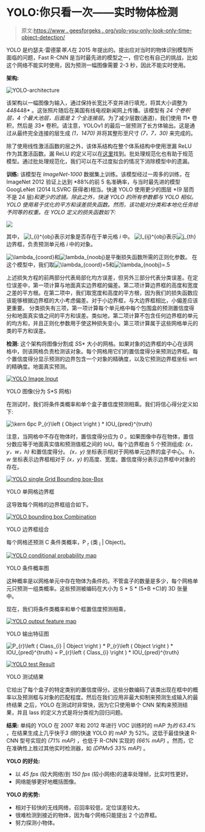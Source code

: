 # YOLO:你只看一次——实时物体检测

> 原文:[https://www . geesforgeks . org/yolo-you-only-look-only-time-object-detection/](https://www.geeksforgeeks.org/yolo-you-only-look-once-real-time-object-detection/)

YOLO 是约瑟夫·雷德蒙*等人*在 2015 年提出的。提出应对当时的物体识别模型所面临的问题，Fast R-CNN 是当时最先进的模型之一，但它也有自己的挑战，比如这个网络不能实时使用，因为预测一幅图像需要 2-3 秒，因此不能实时使用。

**架构:**

![YOLO-architecture](img/a8bd071fc6f3c12e10f43f2a8ddcd7c7.png)

该架构以一幅图像为输入，通过保持长宽比不变并进行填充，将其大小调整为 *448*448* 。这张照片随后在美国有线电视新闻网上传播。该模型有 *24 个卷积层，4 个最大池层，后面是 2 个全连接层*。为了减少层数(通道)，我们使用 *1*1* 卷积，然后是 *3*3* 卷积。请注意，YOLOv1 的最后一层预测了长方体输出。这是通过从最终完全连接的层生成 *(1，1470)* 并将其整形至尺寸 *(7，7，30)* 来完成的。

除了使用线性激活函数的层之外，该体系结构在整个体系结构中使用泄漏 ReLU 作为其激活函数。漏 ReLU 的定义可以在[这里](https://www.geeksforgeeks.org/understanding-activation-functions-in-depth)找到。批处理规范化也有助于规范模型。通过批处理规范化，我们可以在不过度拟合的情况下消除模型中的遗漏。

**训练:**
该模型在 *ImageNet-1000* 数据集上训练。该模型经过一周多的训练，在 ImageNet 2012 验证上达到 *88%的前 5 名准确率，与当时最先进的模型 GoogLeNet (2014 ILSVRC 获得者)相当。快速 YOLO 使用更少的图层 *(9 层而不是 24 层)*和更少的滤镜。除此之外，快速 YOLO 的所有参数都与 YOLO 相似。YOLO 使用易于优化的平方和误差损失函数。然而，该功能对分类和本地化任务给予同等的权重。在 YOLO 定义的损失函数如下:* 

![](img/47f2578528d45841bdfe6da323b3ef31.png)

其中，
![l_{i}^{obj}  ](img/944d038ce886d392fc063ace3d969bb5.png "Rendered by QuickLaTeX.com")表示对象是否存在于单元格 *i* 中。
![l_{ij}^{obj}  ](img/71f0684e0af2d576a37c2078d167ad74.png "Rendered by QuickLaTeX.com")表示![j_{th}  ](img/05a63248fdf112f6077cf109b7100c56.png "Rendered by QuickLaTeX.com")边界框，负责预测单元格 *i* 中的对象。

![\lambda_{coord}  ](img/e9597b1149088f44351e5ee3ba1b1f99.png "Rendered by QuickLaTeX.com")和![lambda_{noobj}  ](img/ead0e1b5465189b368dda1540d078e0a.png "Rendered by QuickLaTeX.com")是平衡损失函数所需的正则化参数。
在这个模型中，我们取![\lambda_{coord}=5  ](img/8911b3b0d1c4ab55be0cd06b94f78a3c.png "Rendered by QuickLaTeX.com")和![\lambda_{noobj}=.5  ](img/9a66d31c033944150186cb87dec3a454.png "Rendered by QuickLaTeX.com")

上述损失方程的前两部分代表局部化均方误差，但另外三部分代表分类误差。在定位误差中，第一项计算与地面真实边界框的偏差。第二项计算边界框的高度和宽度之差的平方根。在第二项中，我们取宽度和高度的平方根，因为我们的损失函数应该能够根据边界框的大小考虑偏差。对于小边界框，与大边界框相比，小偏差应该更重要。
分类损失有三项，第一项计算每个单元格中每个包围盒的预测置信度得分和地面真实值之间的平方和误差。类似地，第二项计算不包含任何边界框的单元的均方和，并且正则化参数用于使这种损失变小。第三项计算属于这些网格单元的类的平方和误差。

**检测:**
这个架构将图像分割成 *S*S* 大小的网格。如果对象的边界框的中心在该网格中，则该网格负责检测该对象。每个网格用它们的置信度得分来预测边界框。每个置信度得分显示预测的边界包含一个对象的精确度，以及它预测边界框坐标 wrt 的精确度。地面真实预测。

[![YOLO Image Input](img/831311c8c95d3c47f9df278166b951ec.png)](https://media.geeksforgeeks.org/wp-content/uploads/20200305121458/YOLO-image-Input.jpg)

YOLO 图像(分为 S*S 网格)

在测试时，我们将条件类概率和单个盒子置信度预测相乘。我们将信心得分定义如下:

![\kern 6pc P_{r}\left ( Object \right ) * IOU_{pred}^{truth}  ](img/4bebf9194f530ae7d08dd4f86e1cef02.png "Rendered by QuickLaTeX.com")

注意，当网格中不存在物体时，置信度得分应为 *0* 。如果图像中存在物体，置信分数应等于地面真实值和预测值框之间的 IoU。每个边界框由 5 个预测组成: *(x，y，w，h)* 和置信度得分。 *(x，y)* 坐标表示相对于网格单元边界的盒子中心。 *h，w* 坐标表示边界框相对于 *(x，y)* 的高度、宽度。置信度得分表示边界框中对象的存在。

[![YOLO single Grid Bounding box-Box](img/53b2dd797ced64324e2a5a3c9be24a42.png)](https://media.geeksforgeeks.org/wp-content/uploads/20200305122835/YOLOsingle-Grid-Bounding-Box.jpg)

YOLO 单网格边界框

这导致每个网格的边界框组合如下。

[![YOLO bounding box Combination](img/5de59711f20185a789cf0a81b89547d9.png)](https://media.geeksforgeeks.org/wp-content/uploads/20200305122925/YOLOboundingboxcells.jpg)

YOLO 边界框组合

每个网格还预测 C 条件类概率，P <sub>r</sub> (类 <sub>i</sub> | Object)。

[![YOLO conditional probability map](img/106949be7a26acf4ba15a014924684c7.png)](https://media.geeksforgeeks.org/wp-content/uploads/20200305123110/YOLOconditionalprobabilitymap.jpg)

YOLO 条件概率图

这种概率是以网格单元中存在物体为条件的。不管盒子的数量是多少，每个网格单元只预测一组类概率。这些预测被编码在大小为 S * S * (5*B +C)的 3D 张量中。

现在，我们将条件类概率和单个框置信度预测相乘，

[![YOLO output feature map](img/e3bc49d0c06f850fde6a63c3413d5456.png)](https://media.geeksforgeeks.org/wp-content/uploads/20200305122348/YOLOoutput_architecture.jpg)

YOLO 输出特征图

![P_{r}\left ( Class_{i} | Object \right ) * P_{r}\left ( Object \right ) * IOU_{pred}^{truth} = P_{r}\left ( Class_{i} \right ) * IOU_{pred}^{truth}  ](img/854e522a859a9a4147077ee389d259f0.png "Rendered by QuickLaTeX.com")

[![YOLO test Result](img/b53f1b859f97f66c1cd45b813fd44ed0.png)](https://media.geeksforgeeks.org/wp-content/uploads/20200305122535/final_result.jpg)

YOLO 测试结果

它给出了每个盒子的特定类别的置信度得分。这些分数编码了该类出现在框中的概率以及预测框与对象的匹配程度。然后在我们应用非最大抑制来预测生成输入的最终结果
之后，YOLO 在测试时非常快，因为它只使用单个 CNN 架构来预测结果，并且 lass 的定义方式是将分类视为回归问题。

**结果:**
单纯的 YOLO 在 2007 年和 2012 年进行 VOC 训练时的 mAP 为*的 63.4%* ，在结果生成上几乎快于*3 倍*的快速 YOLO 的 mAP 为 52%。这低于最佳快速 R-CNN 型号实现的 *(71% mAP)* ，也低于 R-CNN 实现的 *(66% mAP)* 。然而，它在准确性上胜过其他实时检测器，如 *(DPMv5 33% mAP)* 。

**YOLO 的好处:**

*   以 *45 fps* (较大网络)到 *150 fps* (较小网络)的速率处理帧，比实时性更好。
*   网络能够更好地概括图像。

**YOLO 的劣势:**

*   相对于较快的无线网络，召回率较低，定位误差较大。
*   很难检测到接近的物体，因为每个网格只能提出 2 个边界框。
*   努力探测小物体。